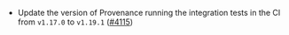 - Update the version of Provenance running the integration tests in the CI from `v1.17.0`
  to `v1.19.1` ([\#4115](https://github.com/informalsystems/hermes/issues/4115))